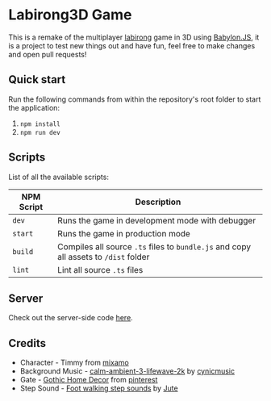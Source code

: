 # Labirong3D Game

This is a remake of the multiplayer [labirong](https://github.com/Wuzi/labirong) game in 3D using [Babylon.JS](https://www.babylonjs.com/), it is a project to test new things out and have fun, feel free to make changes and open pull requests!

## Quick start

Run the following commands from within the repository's root folder to start the application:

1. `npm install`
2. `npm run dev`

## Scripts
List of all the available scripts:

| NPM Script           | Description                                                                                       |
| -------------------- | ------------------------------------------------------------------------------------------------- |
| `dev`                | Runs the game in development mode with debugger                                                   |
| `start`              | Runs the game in production mode                                                                  |
| `build`              | Compiles all source `.ts` files to `bundle.js` and copy all assets to `/dist` folder              |
| `lint`               | Lint all source `.ts` files                                                                       |

## Server
Check out the server-side code [here](https://github.com/Wuzi/labirong3d-server).

## Credits
* Character - Timmy from [mixamo](https://www.mixamo.com)
* Background Music - [calm-ambient-3-lifewave-2k](https://opengameart.org/content/calm-ambient-3-lifewave-2k) by [cynicmusic](https://opengameart.org/users/cynicmusic)
* Gate - [Gothic Home Decor](https://www.pinterest.com/pin/575334921118806820/) from [pinterest](https://www.pinterest.com)
* Step Sound - [Foot walking step sounds](https://opengameart.org/content/foot-walking-step-sounds-on-stone-water-snow-wood-and-dirt) by [Jute](https://opengameart.org/content/foot-walking-step-sounds-on-stone-water-snow-wood-and-dirt)
